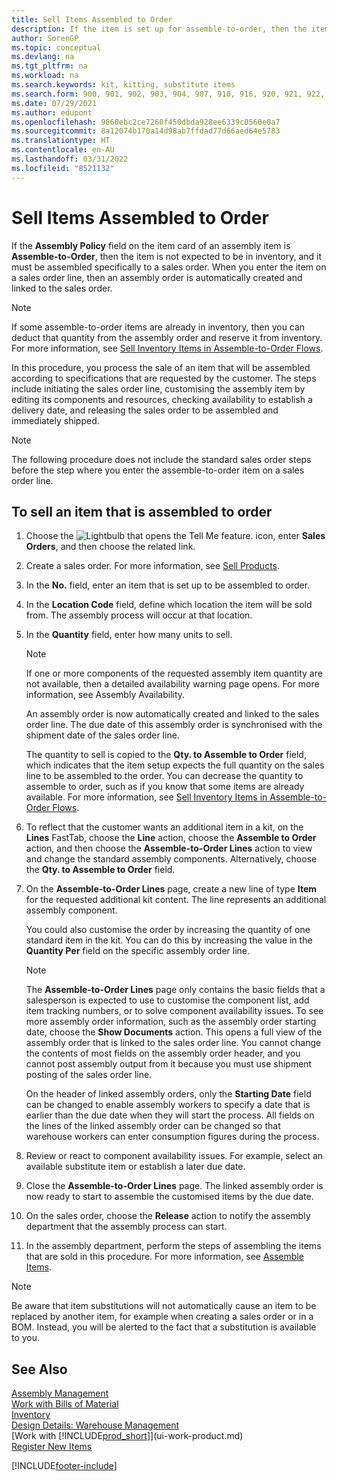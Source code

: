 ```yaml
---
title: Sell Items Assembled to Order
description: If the item is set up for assemble-to-order, then the item is not expected to be in inventory, and it must be assembled specifically to a sales order.
author: SorenGP
ms.topic: conceptual
ms.devlang: na
ms.tgt_pltfrm: na
ms.workload: na
ms.search.keywords: kit, kitting, substitute items
ms.search.form: 900, 901, 902, 903, 904, 907, 910, 916, 920, 921, 922, 923, 940, 941, 942, 930, 931, 932, 914, 915, 905
ms.date: 07/29/2021
ms.author: edupont
ms.openlocfilehash: 9860ebc2ce7260f450dbda928ee6339c0560e0a7
ms.sourcegitcommit: 8a12074b170a14d98ab7ffdad77d66aed64e5783
ms.translationtype: HT
ms.contentlocale: en-AU
ms.lasthandoff: 03/31/2022
ms.locfileid: "8521132"
---
```

# <a name="sell-items-assembled-to-order"></a>Sell Items Assembled to Order
If the **Assembly Policy** field on the item card of an assembly item is **Assemble-to-Order**, then the item is not expected to be in inventory, and it must be assembled specifically to a sales order. When you enter the item on a sales order line, then an assembly order is automatically created and linked to the sales order.  

> [!NOTE]  
>  If some assemble-to-order items are already in inventory, then you can deduct that quantity from the assembly order and reserve it from inventory. For more information, see [Sell Inventory Items in Assemble-to-Order Flows](assembly-how-to-sell-assemble-to-order-items-and-inventory-items-together.md).  

In this procedure, you process the sale of an item that will be assembled according to specifications that are requested by the customer. The steps include initiating the sales order line, customising the assembly item by editing its components and resources, checking availability to establish a delivery date, and releasing the sales order to be assembled and immediately shipped.  

> [!NOTE]  
>  The following procedure does not include the standard sales order steps before the step where you enter the assemble-to-order item on a sales order line.  

## <a name="to-sell-an-item-that-is-assembled-to-order"></a>To sell an item that is assembled to order  
1.  Choose the ![Lightbulb that opens the Tell Me feature.](media/ui-search/search_small.png "Tell me what you want to do") icon, enter **Sales Orders**, and then choose the related link.  
2.  Create a sales order. For more information, see [Sell Products](sales-how-sell-products.md).  
3.  In the **No.** field, enter an item that is set up to be assembled to order.  
4.  In the **Location Code** field, define which location the item will be sold from. The assembly process will occur at that location.  
5.  In the **Quantity** field, enter how many units to sell.  

    > [!NOTE]  
    >  If one or more components of the requested assembly item quantity are not available, then a detailed availability warning page opens. For more information, see Assembly Availability.  

    An assembly order is now automatically created and linked to the sales order line. The due date of this assembly order is synchronised with the shipment date of the sales order line.  

    The quantity to sell is copied to the **Qty. to Assemble to Order** field, which indicates that the item setup expects the full quantity on the sales line to be assembled to the order. You can decrease the quantity to assemble to order, such as if you know that some items are already available. For more information, see [Sell Inventory Items in Assemble-to-Order Flows](assembly-how-to-sell-inventory-items-in-assemble-to-order-flows.md).  

6.  To reflect that the customer wants an additional item in a kit, on the **Lines** FastTab, choose the **Line** action, choose the **Assemble to Order** action, and then choose the **Assemble-to-Order Lines** action to view and change the standard assembly components. Alternatively, choose the **Qty. to Assemble to Order** field.  
7.  On the **Assemble-to-Order Lines** page, create a new line of type **Item** for the requested additional kit content. The line represents an additional assembly component.  

    You could also customise the order by increasing the quantity of one standard item in the kit. You can do this by increasing the value in the **Quantity Per** field on the specific assembly order line.  

    > [!NOTE]  
    >  The **Assemble-to-Order Lines** page only contains the basic fields that a salesperson is expected to use to customise the component list, add item tracking numbers, or to solve component availability issues. To see more assembly order information, such as the assembly order starting date, choose the **Show Documents** action. This opens a full view of the assembly order that is linked to the sales order line. You cannot change the contents of most fields on the assembly order header, and you cannot post assembly output from it because you must use shipment posting of the sales order line.  
    >   
    >  On the header of linked assembly orders, only the **Starting Date** field can be changed to enable assembly workers to specify a date that is earlier than the due date when they will start the process. All fields on the lines of the linked assembly order can be changed so that warehouse workers can enter consumption figures during the process.  

8.  Review or react to component availability issues. For example, select an available substitute item or establish a later due date.  
9. Close the **Assemble-to-Order Lines** page. The linked assembly order is now ready to start to assemble the customised items by the due date.  
10. On the sales order, choose the **Release** action to notify the assembly department that the assembly process can start.  
11. In the assembly department, perform the steps of assembling the items that are sold in this procedure. For more information, see [Assemble Items](assembly-how-to-assemble-items.md).  

> [!NOTE]  
> Be aware that item substitutions will not automatically cause an item to be replaced by another item, for example when creating a sales order or in a BOM. Instead, you will be alerted to the fact that a substitution is available to you.

## <a name="see-also"></a>See Also  
[Assembly Management](assembly-assemble-items.md)  
[Work with Bills of Material](inventory-how-work-BOMs.md)  
[Inventory](inventory-manage-inventory.md)  
[Design Details: Warehouse Management](design-details-warehouse-management.md)  
[Work with [!INCLUDE[prod_short](includes/prod_short.md)]](ui-work-product.md)  
[Register New Items](inventory-how-register-new-items.md)

[!INCLUDE[footer-include](includes/footer-banner.md)]